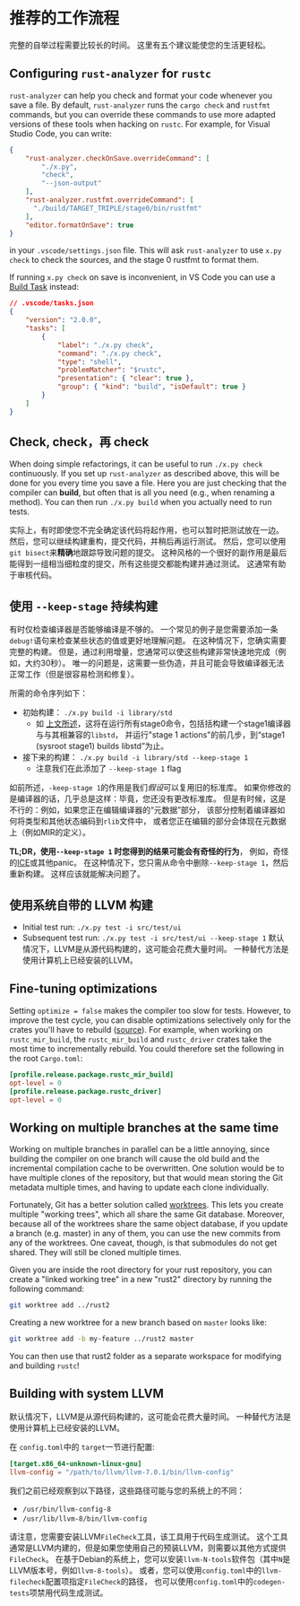 # 推荐的工作流程

完整的自举过程需要比较长的时间。 这里有五个建议能使您的生活更轻松。

## Configuring `rust-analyzer` for `rustc`

`rust-analyzer` can help you check and format your code whenever you save
a file. By default, `rust-analyzer` runs the `cargo check` and `rustfmt`
commands, but you can override these commands to use more adapted versions
of these tools when hacking on `rustc`. For example, for Visual Studio Code,
you can write:

```JSON
{
    "rust-analyzer.checkOnSave.overrideCommand": [
        "./x.py",
        "check",
        "--json-output"
    ],
    "rust-analyzer.rustfmt.overrideCommand": [
      "./build/TARGET_TRIPLE/stage0/bin/rustfmt"
    ],
    "editor.formatOnSave": true
}
```

in your `.vscode/settings.json` file. This will ask `rust-analyzer` to use
`x.py check` to check the sources, and the stage 0 rustfmt to format them.

If running `x.py check` on save is inconvenient, in VS Code you can use a [Build
Task] instead:

```JSON
// .vscode/tasks.json
{
    "version": "2.0.0",
    "tasks": [
        {
            "label": "./x.py check",
            "command": "./x.py check",
            "type": "shell",
            "problemMatcher": "$rustc",
            "presentation": { "clear": true },
            "group": { "kind": "build", "isDefault": true }
        }
    ]
}
```

[Build Task]: https://code.visualstudio.com/docs/editor/tasks


## Check, check，再 check

When doing simple refactorings, it can be useful to run `./x.py check`
continuously. If you set up `rust-analyzer` as described above, this will
be done for you every time you save a file. Here you are just checking that
the compiler can **build**, but often that is all you need (e.g., when renaming a
method). You can then run `./x.py build` when you actually need to
run tests.

实际上，有时即使您不完全确定该代码将起作用，也可以暂时把测试放在一边。 
然后，您可以继续构建重构，提交代码，并稍后再运行测试。 
然后，您可以使用`git bisect`来**精确**地跟踪导致问题的提交。
这种风格的一个很好的副作用是最后能得到一组相当细粒度的提交，所有这些提交都能构建并通过测试。 这通常有助于审核代码。

## 使用 `--keep-stage` 持续构建

有时仅检查编译器是否能够编译是不够的。
一个常见的例子是您需要添加一条`debug!`语句来检查某些状态的值或更好地理解问题。
在这种情况下，您确实需要完整的构建。
但是，通过利用增量，您通常可以使这些构建非常快速地完成（例如，大约30秒）。
唯一的问题是，这需要一些伪造，并且可能会导致编译器无法正常工作（但是很容易检测和修复）。

所需的命令序列如下：

- 初始构建： `./x.py build -i library/std`
  - 如 [上文所述](#command)，这将在运行所有stage0命令，包括括构建一个stage1编译器与与其相兼容的`libstd`，
  并运行"stage 1 actions"的前几步，到“stage1 (sysroot stage1) builds libstd”为止。
- 接下来的构建： `./x.py build -i library/std --keep-stage 1`
  - 注意我们在此添加了 `--keep-stage 1` flag

如前所述，`-keep-stage 1`的作用是我们*假设*可以复用旧的标准库。 
如果你修改的是编译器的话，几乎总是这样：毕竟，您还没有更改标准库。 
但是有时候，这是不行的：例如，如果您正在编辑编译器的“元数据”部分，
该部分控制着编译器如何将类型和其他状态编码到`rlib`文件中，
或者您正在编辑的部分会体现在元数据上（例如MIR的定义）。

**TL;DR，使用`--keep-stage 1` 时您得到的结果可能会有奇怪的行为**，
例如，奇怪的[ICE](../appendix/glossary.html#ice)或其他panic。 
在这种情况下，您只需从命令中删除`--keep-stage 1`，然后重新构建。 
这样应该就能解决问题了。

## 使用系统自带的 LLVM 构建

- Initial test run: `./x.py test -i src/test/ui`
- Subsequent test run: `./x.py test -i src/test/ui --keep-stage 1`
默认情况下，LLVM是从源代码构建的，这可能会花费大量时间。 一种替代方法是使用计算机上已经安装的LLVM。

## Fine-tuning optimizations

Setting `optimize = false` makes the compiler too slow for tests. However, to
improve the test cycle, you can disable optimizations selectively only for the
crates you'll have to rebuild
([source](https://rust-lang.zulipchat.com/#narrow/stream/131828-t-compiler/topic/incremental.20compilation.20question/near/202712165)).
For example, when working on `rustc_mir_build`, the `rustc_mir_build` and
`rustc_driver` crates take the most time to incrementally rebuild. You could
therefore set the following in the root `Cargo.toml`:
```toml
[profile.release.package.rustc_mir_build]
opt-level = 0
[profile.release.package.rustc_driver]
opt-level = 0
```

## Working on multiple branches at the same time

Working on multiple branches in parallel can be a little annoying, since
building the compiler on one branch will cause the old build and the
incremental compilation cache to be overwritten. One solution would be
to have multiple clones of the repository, but that would mean storing the
Git metadata multiple times, and having to update each clone individually.

Fortunately, Git has a better solution called [worktrees]. This lets you
create multiple "working trees", which all share the same Git database.
Moreover, because all of the worktrees share the same object database,
if you update a branch (e.g. master) in any of them, you can use the new
commits from any of the worktrees. One caveat, though, is that submodules
do not get shared. They will still be cloned multiple times.

[worktrees]: https://git-scm.com/docs/git-worktree

Given you are inside the root directory for your rust repository, you can
create a "linked working tree" in a new "rust2" directory by running
the following command:

```bash
git worktree add ../rust2
```

Creating a new worktree for a new branch based on `master` looks like:

```bash
git worktree add -b my-feature ../rust2 master
```

You can then use that rust2 folder as a separate workspace for modifying
and building `rustc`!

## Building with system LLVM

默认情况下，LLVM是从源代码构建的，这可能会花费大量时间。 一种替代方法是使用计算机上已经安装的LLVM。

在 `config.toml`中的 `target`一节进行配置:

```toml
[target.x86_64-unknown-linux-gnu]
llvm-config = "/path/to/llvm/llvm-7.0.1/bin/llvm-config"
```

我们之前已经观察到以下路径，这些路径可能与您的系统上的不同：

- `/usr/bin/llvm-config-8`
- `/usr/lib/llvm-8/bin/llvm-config`

请注意，您需要安装LLVM`FileCheck`工具，该工具用于代码生成测试。 
这个工具通常是LLVM内建的，但是如果您使用自己的预装LLVM，则需要以其他方式提供`FileCheck`。
在基于Debian的系统上，您可以安装`llvm-N-tools`软件包（其中`N`是LLVM版本号，例如`llvm-8-tools`）。
或者，您可以使用`config.toml`中的`llvm-filecheck`配置项指定`FileCheck`的路径，
也可以使用`config.toml`中的`codegen-tests`项禁用代码生成测试。